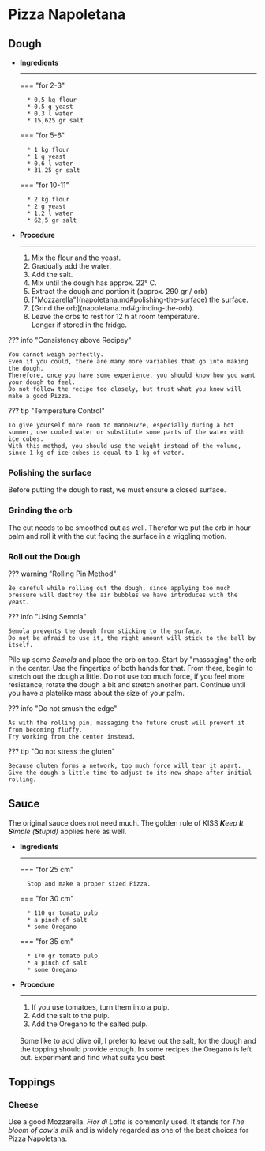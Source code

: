 # Pizza Napoletana

## Dough

<div class="grid cards" markdown>

- __Ingredients__

    ---

    === "for 2-3"

        * 0,5 kg flour
        * 0,5 g yeast
        * 0,3 l water
        * 15,625 gr salt

    === "for 5-6"

        * 1 kg flour
        * 1 g yeast
        * 0,6 l water
        * 31.25 gr salt

    === "for 10-11"

        * 2 kg flour
        * 2 g yeast
        * 1,2 l water
        * 62,5 gr salt

- __Procedure__

    ---
    <ol>
    <li>Mix the flour and the yeast.</li>
    <li>Gradually add the water.</li>
    <li>Add the salt.</li>
    <li>Mix until the dough has approx. 22° C.</li>
    <li>Extract the dough and portion it (approx. 290 gr / orb)</li>
    <li>["Mozzarella"](napoletana.md#polishing-the-surface) the surface.</li>
    <li>[Grind the orb](napoletana.md#grinding-the-orb).</li>
    <li>Leave the orbs to rest for 12 h at room temperature.</br>Longer if stored in the fridge.</li>
    </ol>

</div>

??? info "Consistency above Recipey"

    You cannot weigh perfectly.
    Even if you could, there are many more variables that go into making the dough.
    Therefore, once you have some experience, you should know how you want your dough to feel.
    Do not follow the recipe too closely, but trust what you know will make a good Pizza.

??? tip "Temperature Control"

    To give yourself more room to manoeuvre, especially during a hot summer, use cooled water or substitute some parts of the water with ice cubes.
    With this method, you should use the weight instead of the volume, since 1 kg of ice cubes is equal to 1 kg of water.

### Polishing the surface

Before putting the dough to rest, we must ensure a closed surface.

<!-- add video -->

<!-- add image of good polishing -->

### Grinding the orb

The cut needs to be smoothed out as well.
Therefor we put the orb in hour palm and roll it with the cut facing the surface in a wiggling motion.

<!-- add video -->

### Roll out the Dough

??? warning "Rolling Pin Method"

    Be careful while rolling out the dough, since applying too much pressure will destroy the air bubbles we have introduces with the yeast.

??? info "Using Semola"

    Semola prevents the dough from sticking to the surface.
    Do not be afraid to use it, the right amount will stick to the ball by itself.

Pile up some *Semola* and place the orb on top.
Start by "massaging" the orb in the center.
Use the fingertips of both hands for that.
From there, begin to stretch out the dough a little.
Do not use too much force, if you feel more resistance, rotate the dough a bit and stretch another part.
Continue until you have a platelike mass about the size of your palm.

??? info "Do not smush the edge"

    As with the rolling pin, massaging the future crust will prevent it from becoming fluffy.
    Try working from the center instead.

??? tip "Do not stress the gluten"

    Because gluten forms a network, too much force will tear it apart.
    Give the dough a little time to adjust to its new shape after initial rolling.

## Sauce

The original sauce does not need much.
The golden rule of KISS <i><b>K</b>eep <b>I</b>t <b>S</b>imple (<b>S</b>tupid)</i> applies here as well.

<div class="grid cards" markdown>

- __Ingredients__

    ---

    === "for 25 cm"

        Stop and make a proper sized Pizza.

    === "for 30 cm"

        * 110 gr tomato pulp
        * a pinch of salt
        * some Oregano

    === "for 35 cm"

        * 170 gr tomato pulp
        * a pinch of salt
        * some Oregano

- __Procedure__

    ---
    <ol>
    <li>If you use tomatoes, turn them into a pulp.</li>
    <li>Add the salt to the pulp.</li>
    <li>Add the Oregano to the salted pulp.</li>
    </ol>
    </br>Some like to add olive oil, I prefer to leave out the salt, for the dough and the topping should provide enough.
    In some recipes the Oregano is left out.
    Experiment and find what suits you best.

</div>

## Toppings

### Cheese

Use a good Mozzarella.
*Fior di Latte* is commonly used.
It stands for *The bloom of cow's milk* and is widely regarded as one of the best choices for Pizza Napoletana.
